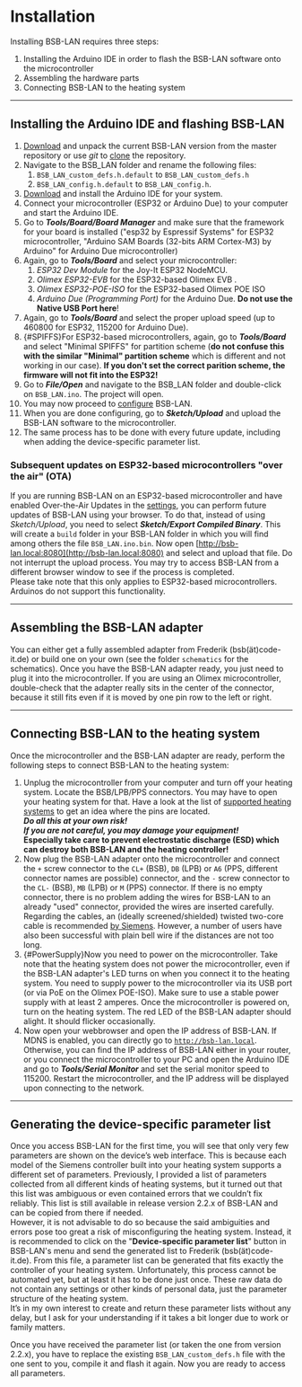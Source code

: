 # Installation
Installing BSB-LAN requires three steps:

1. Installing the Arduino IDE in order to flash the BSB-LAN software onto the microcontroller
1. Assembling the hardware parts
1. Connecting BSB-LAN to the heating system
---
## Installing the Arduino IDE and flashing BSB-LAN

1. [Download](https://github.com/fredlcore/BSB-LAN/archive/refs/heads/master.zip) and unpack the current BSB-LAN version from the master repository or use *git* to [clone](https://github.com/fredlcore/BSB-LAN.git) the repository.
1. Navigate to the BSB_LAN folder and rename the following files:
    1. `BSB_LAN_custom_defs.h.default` to `BSB_LAN_custom_defs.h`
    1. `BSB_LAN_config.h.default` to `BSB_LAN_config.h`.
1. [Download](https://www.arduino.cc/en/software) and install the Arduino IDE for your system.
1. Connect your microcontroller (ESP32 or Arduino Due) to your computer and start the Arduino IDE.
1. Go to ***Tools/Board/Board Manager*** and make sure that the framework for your board is installed ("esp32 by Espressif Systems" for ESP32 microcontroller, "Arduino SAM Boards (32-bits ARM Cortex-M3) by Arduino" for Arduino Due microcontroller)
1. Again, go to ***Tools/Board*** and select your microcontroller:
    1. *ESP32 Dev Module* for the Joy-It ESP32 NodeMCU.
    1. *Olimex ESP32-EVB* for the ESP32-based Olimex EVB .
    1. *Olimex ESP32-POE-ISO* for the ESP32-based Olimex POE ISO
    1. *Arduino Due (Programming Port)* for the Arduino Due. **Do not use the Native USB Port here**!
1. Again, go to ***Tools/Board*** and select the proper upload speed (up to 460800 for ESP32, 115200 for Arduino Due).
1. [](){#SPIFFS}For ESP32-based microcontrollers, again, go to ***Tools/Board*** and select "Minimal SPIFFS" for partition scheme (**do not confuse this with the similar "Minimal" partition scheme** which is different and not working in our case). **If you don't set the correct parition scheme, the firmware will not fit into the ESP32!**
1. Go to ***File/Open*** and navigate to the BSB_LAN folder and double-click on `BSB_LAN.ino`. The project will open.
1. You may now proceed to [configure](configure.md) BSB-LAN.
1. When you are done configuring, go to ***Sketch/Upload*** and upload the BSB-LAN software to the microcontroller.
1. The same process has to be done with every future update, including when adding the device-specific parameter list.

### Subsequent updates on ESP32-based microcontrollers "over the air" (OTA)

If you are running BSB-LAN on an ESP32-based microcontroller and have enabled Over-the-Air Updates in the [settings](configure.md), you can perform future updates of BSB-LAN using your browser. To do that, instead of using *Sketch/Upload*, you need to select ***Sketch/Export Compiled Binary***. This will create a `build` folder in your BSB-LAN folder in which you will find among others the file `BSB_LAN.ino.bin`. Now open [http://bsb-lan.local:8080](http://bsb-lan.local:8080) and select and upload that file. Do not interrupt the upload process. You may try to access BSB-LAN from a different browser window to see if the process is completed.  
Please take note that this only applies to ESP32-based microcontrollers. Arduinos do not support this functionality.

---
## Assembling the BSB-LAN adapter
You can either get a fully assembled adapter from Frederik (bsb(ät)code-it.de) or build one on your own (see the folder `schematics` for the schematics). Once you have the BSB-LAN adapter ready, you just need to plug it into the microcontroller. If you are using an Olimex microcontroller, double-check that the adapter really sits in the center of the connector, because it still fits even if it is moved by one pin row to the left or right.

---
## Connecting BSB-LAN to the heating system

Once the microcontroller and the BSB-LAN adapter are ready, perform the following steps to connect BSB-LAN to the heating system:

1. Unplug the microcontroller from your computer and turn off your heating system. Locate the BSB/LPB/PPS connectors. You may have to open your heating system for that. Have a look at the list of [supported heating systems](supported_heating_systems.md) to get an idea where the pins are located.<br>***Do all this at your own risk!***<br>***If you are not careful, you may damage your equipment!***<br>**Especially take care to prevent electrostatic discharge (ESD) which can destroy both BSB-LAN and the heating controller!**
1. Now plug the BSB-LAN adapter onto the microcontroller and connect the `+` screw connector to the `CL+` (BSB), `DB` (LPB) or `A6` (PPS, different connector names are possible) connector, and the `-` screw connector to the `CL-` (BSB), `MB` (LPB) or `M` (PPS) connector. If there is no empty connector, there is no problem adding the wires for BSB-LAN to an already "used" connector, provided the wires are inserted carefully. Regarding the cables, an (ideally screened/shielded) twisted two-core cable is recommended [by Siemens](https://sid.siemens.com/v/u/20140). However, a number of users have also been successful with plain bell wire if the distances are not too long.
1. [](){#PowerSupply}Now you need to power on the microcontroller. Take note that the heating system does not power the microcontroller, even if the BSB-LAN adapter's LED turns on when you connect it to the heating system. You need to supply power to the microcontroller via its USB port (or via PoE on the Olimex POE-ISO). Make sure to use a stable power supply with at least 2 amperes. Once the microcontroller is powered on, turn on the heating system. The red LED of the BSB-LAN adapter should alight. It should flicker occasionally.
1. Now open your webbrowser and open the IP address of BSB-LAN. If MDNS is enabled, you can directly go to [`http://bsb-lan.local`](http://bsb-lan.local). Otherwise, you can find the IP address of BSB-LAN either in your router, or you connect the microcontroller to your PC and open the Arduino IDE and go to ***Tools/Serial Monitor*** and set the serial monitor speed to 115200. Restart the microcontroller, and the IP address will be displayed upon connecting to the network.
---
## Generating the device-specific parameter list

Once you access BSB-LAN for the first time, you will see that only very few parameters are shown on the device’s web interface. This is because each model of the Siemens controller built into your heating system supports a different set of parameters. Previously, I provided a list of parameters collected from all different kinds of heating systems, but it turned out that this list was ambiguous or even contained errors that we couldn’t fix reliably. This list is still available in release version 2.2.x of BSB-LAN and can be copied from there if needed.  
However, it is not advisable to do so because the said ambiguities and errors pose too great a risk of misconfiguring the heating system. Instead, it is recommended to click on the "**Device-specific parameter list**" button in BSB-LAN's menu and send the generated list to Frederik (bsb(ät)code-it.de). From this file, a parameter list can be generated that fits exactly the controller of your heating system. Unfortunately, this process cannot be automated yet, but at least it has to be done just once. These raw data do not contain any settings or other kinds of personal data, just the parameter structure of the heating system.  
It’s in my own interest to create and return these parameter lists without any delay, but I ask for your understanding if it takes a bit longer due to work or family matters.  

Once you have received the parameter list (or taken the one from version 2.2.x), you have to replace the existing `BSB_LAN_custom_defs.h` file with the one sent to you, compile it and flash it again. Now you are ready to access all parameters.

